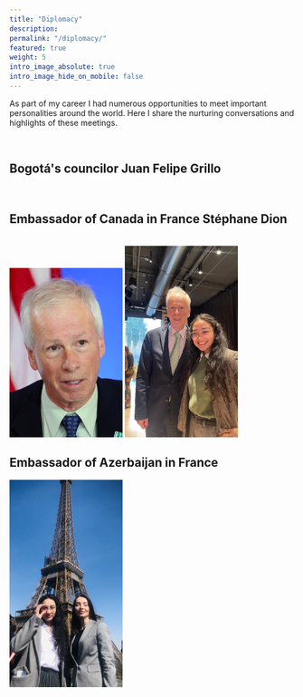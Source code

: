 ```yaml
---
title: "Diplomacy"
description:
permalink: "/diplomacy/"
featured: true
weight: 5
intro_image_absolute: true
intro_image_hide_on_mobile: false
---
```


As part of my career I had numerous opportunities to meet important personalities around the world. Here I share the nurturing conversations and highlights of these meetings.

<br>

## Bogotá's councilor Juan Felipe Grillo

<br>

## Embassador of Canada in France Stéphane Dion

<br>

<img src='/images/france/Canadian_emb_StephaneDion.jpg' width=200 aligned=center>

<img src='/images/france/embassador_sof.jpeg' width=200 aligned=center>
 <br>

## Embassador of Azerbaijan in France <br>

<img src='/images/azerbaijan/az_embassy.png' width=200 aligned=center>
